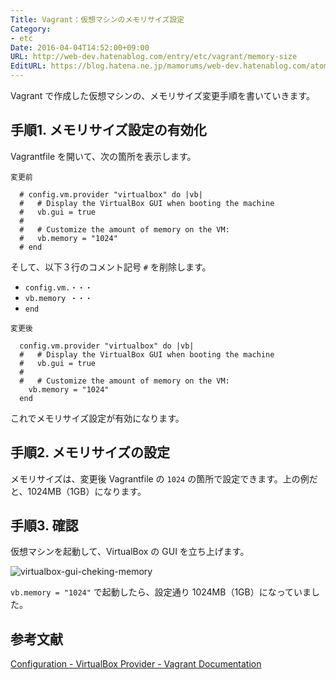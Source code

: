 ```yaml
---
Title: Vagrant：仮想マシンのメモリサイズ設定
Category:
- etc
Date: 2016-04-04T14:52:00+09:00
URL: http://web-dev.hatenablog.com/entry/etc/vagrant/memory-size
EditURL: https://blog.hatena.ne.jp/mamorums/web-dev.hatenablog.com/atom/entry/10328749687178930175
---
```


Vagrant で作成した仮想マシンの、メモリサイズ変更手順を書いていきます。


## 手順1. メモリサイズ設定の有効化
Vagrantfile を開いて、次の箇所を表示します。

`変更前`

```
  # config.vm.provider "virtualbox" do |vb|
  #   # Display the VirtualBox GUI when booting the machine
  #   vb.gui = true
  #
  #   # Customize the amount of memory on the VM:
  #   vb.memory = "1024"
  # end
```

そして、以下３行のコメント記号 `#` を削除します。

- `config.vm.・・・`
- `vb.memory ・・・`
- `end`

`変更後`

```
  config.vm.provider "virtualbox" do |vb|
  #   # Display the VirtualBox GUI when booting the machine
  #   vb.gui = true
  #
  #   # Customize the amount of memory on the VM:
    vb.memory = "1024"
  end
```

これでメモリサイズ設定が有効になります。


## 手順2. メモリサイズの設定
メモリサイズは、変更後 Vagrantfile の `1024` の箇所で設定できます。上の例だと、1024MB（1GB）になります。


## 手順3. 確認
仮想マシンを起動して、VirtualBox の GUI を立ち上げます。

![virtualbox-gui-cheking-memory](http://cdn-ak.f.st-hatena.com/images/fotolife/m/mamorums/20160813/20160813162956.png)

`vb.memory = "1024"` で起動したら、設定通り 1024MB（1GB）になっていました。


## 参考文献
[Configuration - VirtualBox Provider - Vagrant Documentation](https://www.vagrantup.com/docs/virtualbox/configuration.html)
